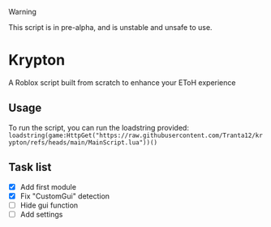 > [!WARNING]
> This script is in pre-alpha, and is unstable and unsafe to use.

# Krypton
A Roblox script built from scratch to enhance your EToH experience  
## Usage
To run the script, you can run the loadstring provided:
```loadstring(game:HttpGet("https://raw.githubusercontent.com/Tranta12/krypton/refs/heads/main/MainScript.lua"))()```  
## Task list
- [x] Add first module
- [x] Fix "CustomGui" detection
- [ ] Hide gui function
- [ ] Add settings
